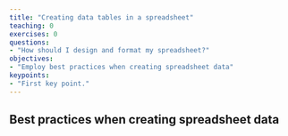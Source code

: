 ```yaml
---
title: "Creating data tables in a spreadsheet"
teaching: 0
exercises: 0
questions:
- "How should I design and format my spreadsheet?"
objectives:
- "Employ best practices when creating spreadsheet data"
keypoints:
- "First key point."
---
```


## Best practices when creating spreadsheet data
